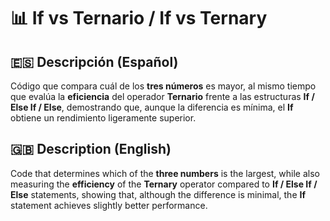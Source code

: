 # 📊 If vs Ternario / If vs Ternary

## 🇪🇸 Descripción (Español)
Código que compara cuál de los **tres números** es mayor, al mismo tiempo que evalúa la **eficiencia** del operador **Ternario** frente a las estructuras **If / Else If / Else**, demostrando que, aunque la diferencia es mínima, el **If** obtiene un rendimiento ligeramente superior.

## 🇬🇧 Description (English)
Code that determines which of the **three numbers** is the largest, while also measuring the **efficiency** of the **Ternary** operator compared to **If / Else If / Else** statements, showing that, although the difference is minimal, the **If** statement achieves slightly better performance.
